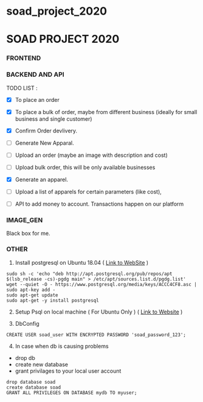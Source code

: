 # soad_project_2020
# SOAD PROJECT 2020


### FRONTEND


### BACKEND AND API

TODO LIST : 
- [x] To place an order
- [x] To place a bulk of order, maybe from different business (ideally for small business and single customer)
- [x] Confirm Order devlivery.
- [ ] Generate New Apparal.
- [ ] Upload an order (maybe an image with description and cost)
- [ ] Upload bulk order, this will be only available businesses
- [x] Generate an apparel.
- [ ] Upload a list of apparels for certain parameters (like cost), 
- [ ] API to add money to account. Transactions happen on our platform


### IMAGE_GEN
Black box for me.

### OTHER

1. Install postgresql on Ubuntu 18.04 ( 
[Link to WebSite](https://www.postgresql.org/download/linux/ubuntu/) )

```
sudo sh -c 'echo "deb http://apt.postgresql.org/pub/repos/apt $(lsb_release -cs)-pgdg main" > /etc/apt/sources.list.d/pgdg.list'
wget --quiet -O - https://www.postgresql.org/media/keys/ACCC4CF8.asc | sudo apt-key add -
sudo apt-get update
sudo apt-get -y install postgresql
```

2. Setup Psql on local machine ( For Ubuntu Only ) (
[Link to Website](https://djangocentral.com/using-postgresql-with-django/) )

3. DbConfig

```
CREATE USER soad_user WITH ENCRYPTED PASSWORD 'soad_password_123';
```

4. In case when db is causing problems

- drop db 
- create new database 
- grant privilages to your local user account

```psql
drop database soad
create database soad
GRANT ALL PRIVILEGES ON DATABASE mydb TO myuser;
```
